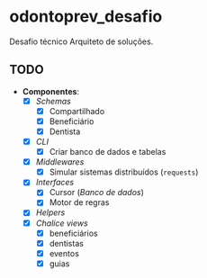 # odontoprev_desafio
Desafio técnico Arquiteto de soluções.


## TODO

- **Componentes**:
    * [x] *Schemas*
        * [x] Compartilhado
        * [x] Beneficiário
        * [x] Dentista
  
    * [x] *CLI*
        * [x] Criar banco de dados e tabelas

    * [x] *Middlewares*
        * [x] Simular sistemas distribuídos (`requests`)
    
    * [x] *Interfaces*
        * [x] Cursor (*Banco de dados*)
        * [x] Motor de regras
    
    * [x] *Helpers*
    * [x] *Chalice views*
        * [x] beneficiários
        * [x] dentistas
        * [x] eventos
        * [x] guias